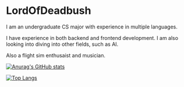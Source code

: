 # LordOfDeadbush

I am an undergraduate CS major with experience in multiple languages.

I have experience in both backend and frontend development. I am also looking into diving into other fields, such as AI.

Also a flight sim enthusaist and musician.

[![Anurag's GitHub stats](https://github-readme-stats.vercel.app/api?username=LordOfDeadbush&count_private=true&show_icons=true&theme=transparent)](https://github.com/anuraghazra/github-readme-stats)

[![Top Langs](https://github-readme-stats.vercel.app/api/top-langs/?username=anuraghazra&langs_count=10&theme=transparent&layout=compact&count_private=true)](https://github.com/anuraghazra/github-readme-stats)
